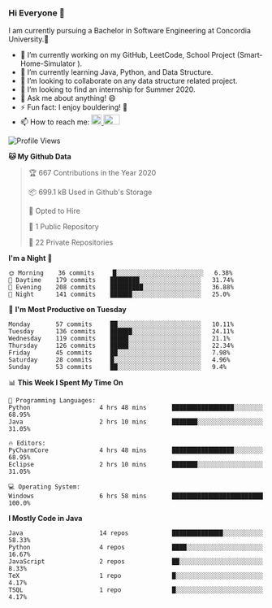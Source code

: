 ### Hi Everyone 👋
I am currently pursuing a Bachelor in Software Engineering at Concordia University.🏫

- 🔭 I’m currently working on my GitHub, LeetCode, School Project (Smart-Home-Simulator ).
- 🌱 I’m currently learning Java, Python, and Data Structure.
- 👯 I’m looking to collaborate on any data structure related project.
- 🤔 I’m looking to find an internship for Summer 2020.
- 💬 Ask me about anything! 😄
- ⚡ Fun fact: I enjoy bouldering! 🧗‍
- 📫 How to reach me: <a href="https://www.linkedin.com/in/siu-tong-ye/" target="_blank"> <img width="20px" width="32" src="https://cdn.jsdelivr.net/npm/simple-icons@v3/icons/linkedin.svg" /> </a> <a href="mailto:SiuTongYe@gmail.com" target="_blank"> <img height="20" width="32" src="https://cdn.jsdelivr.net/npm/simple-icons@v3/icons/gmail.svg" /> </a>

<!--START_SECTION:waka-->
![Profile Views](http://img.shields.io/badge/Profile%20Views-5-blue)

**🐱 My Github Data** 

> 🏆 667 Contributions in the Year 2020
 > 
> 📦 699.1 kB Used in Github's Storage 
 > 
> 💼 Opted to Hire
 > 
> 📜 1 Public Repository 
 > 
> 🔑 22 Private Repositories 

**I'm a Night 🦉** 

```text
🌞 Morning    36 commits     █░░░░░░░░░░░░░░░░░░░░░░░░   6.38% 
🌆 Daytime    179 commits    ████████░░░░░░░░░░░░░░░░░   31.74% 
🌃 Evening    208 commits    █████████░░░░░░░░░░░░░░░░   36.88% 
🌙 Night      141 commits    ██████░░░░░░░░░░░░░░░░░░░   25.0%

```
📅 **I'm Most Productive on Tuesday** 

```text
Monday       57 commits     ██░░░░░░░░░░░░░░░░░░░░░░░   10.11% 
Tuesday      136 commits    ██████░░░░░░░░░░░░░░░░░░░   24.11% 
Wednesday    119 commits    █████░░░░░░░░░░░░░░░░░░░░   21.1% 
Thursday     126 commits    █████░░░░░░░░░░░░░░░░░░░░   22.34% 
Friday       45 commits     ██░░░░░░░░░░░░░░░░░░░░░░░   7.98% 
Saturday     28 commits     █░░░░░░░░░░░░░░░░░░░░░░░░   4.96% 
Sunday       53 commits     ██░░░░░░░░░░░░░░░░░░░░░░░   9.4%

```


📊 **This Week I Spent My Time On** 

```text
💬 Programming Languages: 
Python                   4 hrs 48 mins       █████████████████░░░░░░░░   68.95% 
Java                     2 hrs 10 mins       ███████░░░░░░░░░░░░░░░░░░   31.05%

🔥 Editors: 
PyCharmCore              4 hrs 48 mins       █████████████████░░░░░░░░   68.95% 
Eclipse                  2 hrs 10 mins       ███████░░░░░░░░░░░░░░░░░░   31.05%

💻 Operating System: 
Windows                  6 hrs 58 mins       █████████████████████████   100.0%

```

**I Mostly Code in Java** 

```text
Java                     14 repos            ██████████████░░░░░░░░░░░   58.33% 
Python                   4 repos             ████░░░░░░░░░░░░░░░░░░░░░   16.67% 
JavaScript               2 repos             ██░░░░░░░░░░░░░░░░░░░░░░░   8.33% 
TeX                      1 repo              █░░░░░░░░░░░░░░░░░░░░░░░░   4.17% 
TSQL                     1 repo              █░░░░░░░░░░░░░░░░░░░░░░░░   4.17%

```



<!--END_SECTION:waka-->
